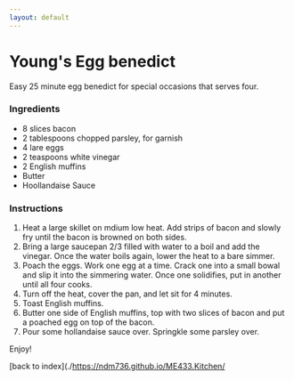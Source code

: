 ```yaml
---
layout: default
---
```


# Young's Egg benedict

Easy 25 minute egg benedict for special occasions that serves four.


### Ingredients
*   8 slices bacon
*   2 tablespoons chopped parsley, for garnish
*   4 lare eggs
*   2 teaspoons white vinegar
*   2 English muffins
*   Butter
*   Hoollandaise Sauce

### Instructions
1.  Heat a large skillet on mdium low heat. Add strips of bacon and slowly fry until the bacon is browned on both sides.
2.  Bring a large saucepan 2/3 filled with water to a boil and add the vinegar. Once the water boils again, lower the heat to a bare simmer.
3.  Poach the eggs. Work one egg at a time. Crack one into a small bowal and slip it into the simmering water. Once one solidifies, put in another until all four cooks.
3.  Turn off the heat, cover the pan, and let sit for 4 minutes.
5.  Toast English muffins.
4.  Butter one side of English muffins, top with two slices of bacon and put a poached egg on top of the bacon.
5.  Pour some hollandaise sauce over. Springkle some parsley over. 

Enjoy!

[back to index](./https://ndm736.github.io/ME433.Kitchen/